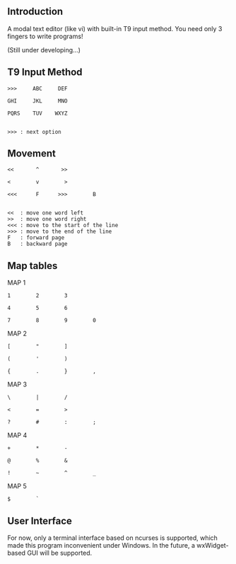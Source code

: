 ## Introduction

A modal text editor (like vi) with built-in T9 input method. You need only 3 fingers to write programs!

(Still under developing...)


## T9 Input Method

```
>>>     ABC     DEF

GHI     JKL     MNO

PQRS    TUV    WXYZ


>>> : next option
```


## Movement

```
<<       ^       >>

<        v        >

<<<      F      >>>        B


<<  : move one word left
>>  : move one word right
<<< : move to the start of the line
>>> : move to the end of the line
F   : forward page
B   : backward page
```


## Map tables

MAP 1

```
1        2        3

4        5        6

7        8        9        0
```

MAP 2

```
[        "        ]

(        '        )

{        .        }        ,
```


MAP 3

```
\        |        /

<        =        >

?        #        :        ;
```

MAP 4

```
+        *        -

@        %        &

!        ~        ^        _
```

MAP 5

```
$        `
```

## User Interface

For now, only a terminal interface based on ncurses is supported, which made this program inconvenient under Windows.
In the future, a wxWidget-based GUI will be supported.
